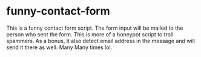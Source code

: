 # funny-contact-form
This is a funny contact form script. The form input will be mailed to the person who sent the form. This is more of a honeypot script to troll spammers. As a bonus, it also detect email address in the message and will send it there as well. Many Many times lol.
